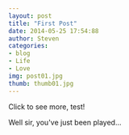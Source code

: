 ```yaml
---
layout: post          
title: "First Post"
date: 2014-05-25 17:54:88
author: Steven
categories:
- blog               
- Life
- Love
img: post01.jpg       
thumb: thumb01.jpg    
---
```

Click to see more, test!
<!--more-->
Well sir, you've just been played...
